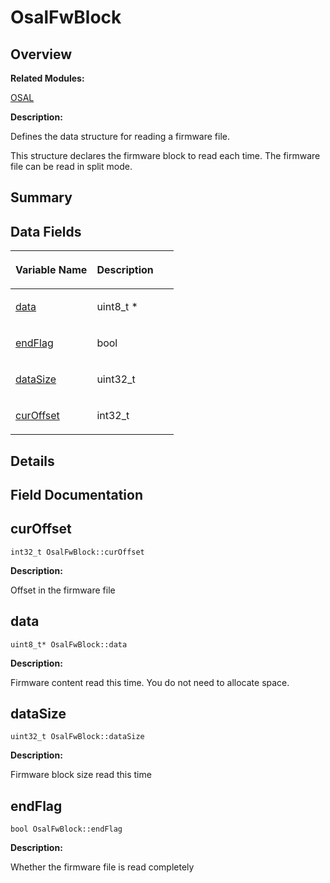 # OsalFwBlock<a name="ZH-CN_TOPIC_0000001055678108"></a>

## **Overview**<a name="section2040744613093532"></a>

**Related Modules:**

[OSAL](OSAL.md)

**Description:**

Defines the data structure for reading a firmware file. 

This structure declares the firmware block to read each time. The firmware file can be read in split mode. 

## **Summary**<a name="section338478603093532"></a>

## Data Fields<a name="pub-attribs"></a>

<a name="table453803561093532"></a>
<table><thead align="left"><tr id="row976824361093532"><th class="cellrowborder" valign="top" width="50%" id="mcps1.1.3.1.1"><p id="p813584768093532"><a name="p813584768093532"></a><a name="p813584768093532"></a>Variable Name</p>
</th>
<th class="cellrowborder" valign="top" width="50%" id="mcps1.1.3.1.2"><p id="p1059333392093532"><a name="p1059333392093532"></a><a name="p1059333392093532"></a>Description</p>
</th>
</tr>
</thead>
<tbody><tr id="row1444999155093532"><td class="cellrowborder" valign="top" width="50%" headers="mcps1.1.3.1.1 "><p id="p292974856093532"><a name="p292974856093532"></a><a name="p292974856093532"></a><a href="OsalFwBlock.md#affee01298d0388b9e14da67fd17e6eba">data</a></p>
</td>
<td class="cellrowborder" valign="top" width="50%" headers="mcps1.1.3.1.2 "><p id="p2065889232093532"><a name="p2065889232093532"></a><a name="p2065889232093532"></a>uint8_t *&nbsp;</p>
</td>
</tr>
<tr id="row1536852899093532"><td class="cellrowborder" valign="top" width="50%" headers="mcps1.1.3.1.1 "><p id="p530751176093532"><a name="p530751176093532"></a><a name="p530751176093532"></a><a href="OsalFwBlock.md#ada578cbe9c02da3ebef4e70835d42774">endFlag</a></p>
</td>
<td class="cellrowborder" valign="top" width="50%" headers="mcps1.1.3.1.2 "><p id="p522046781093532"><a name="p522046781093532"></a><a name="p522046781093532"></a>bool&nbsp;</p>
</td>
</tr>
<tr id="row1346380648093532"><td class="cellrowborder" valign="top" width="50%" headers="mcps1.1.3.1.1 "><p id="p657244243093532"><a name="p657244243093532"></a><a name="p657244243093532"></a><a href="OsalFwBlock.md#a383d93123b0d78a8031132d06ff035c5">dataSize</a></p>
</td>
<td class="cellrowborder" valign="top" width="50%" headers="mcps1.1.3.1.2 "><p id="p365282814093532"><a name="p365282814093532"></a><a name="p365282814093532"></a>uint32_t&nbsp;</p>
</td>
</tr>
<tr id="row353417031093532"><td class="cellrowborder" valign="top" width="50%" headers="mcps1.1.3.1.1 "><p id="p790704361093532"><a name="p790704361093532"></a><a name="p790704361093532"></a><a href="OsalFwBlock.md#a74631bb4d6242a21146e6465c9640fa8">curOffset</a></p>
</td>
<td class="cellrowborder" valign="top" width="50%" headers="mcps1.1.3.1.2 "><p id="p1592101638093532"><a name="p1592101638093532"></a><a name="p1592101638093532"></a>int32_t&nbsp;</p>
</td>
</tr>
</tbody>
</table>

## **Details**<a name="section525058055093532"></a>

## **Field Documentation**<a name="section191404529093532"></a>

## curOffset<a name="a74631bb4d6242a21146e6465c9640fa8"></a>

```
int32_t OsalFwBlock::curOffset
```

 **Description:**

Offset in the firmware file 

## data<a name="affee01298d0388b9e14da67fd17e6eba"></a>

```
uint8_t* OsalFwBlock::data
```

 **Description:**

Firmware content read this time. You do not need to allocate space. 

## dataSize<a name="a383d93123b0d78a8031132d06ff035c5"></a>

```
uint32_t OsalFwBlock::dataSize
```

 **Description:**

Firmware block size read this time 

## endFlag<a name="ada578cbe9c02da3ebef4e70835d42774"></a>

```
bool OsalFwBlock::endFlag
```

 **Description:**

Whether the firmware file is read completely 

